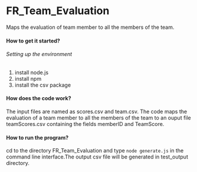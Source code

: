 # FR_Team_Evaluation
Maps the evaluation of team member to all the members of the team.
#### How to get it started?
###### *Setting up the environment*
1. install node.js
2. install npm
3. install the csv package
#### How does the code work?
The input files are named as scores.csv and team.csv.
The code maps the evaluation of a team member to all the members of the team to an ouput file teamScores.csv containing the fields memberID and TeamScore.
#### How to run the program?
cd to the directory FR_Team_Evaluation and type `node generate.js` in the command line interface.The output csv file will be generated in test_output directory.
